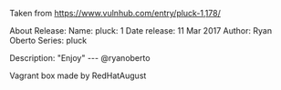 Taken from https://www.vulnhub.com/entry/pluck-1,178/ 

About Release:
    Name: pluck: 1
    Date release: 11 Mar 2017
    Author: Ryan Oberto
    Series: pluck

Description:
"Enjoy" --- @ryanoberto

Vagrant box made by RedHatAugust
